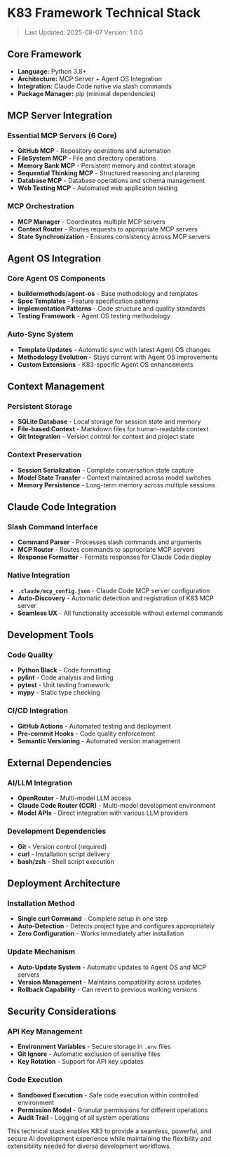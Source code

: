 # K83 Framework Technical Stack

> Last Updated: 2025-08-07
> Version: 1.0.0

## Core Framework

- **Language:** Python 3.8+
- **Architecture:** MCP Server + Agent OS Integration
- **Integration:** Claude Code native via slash commands
- **Package Manager:** pip (minimal dependencies)

## MCP Server Integration

### Essential MCP Servers (6 Core)
- **GitHub MCP** - Repository operations and automation
- **FileSystem MCP** - File and directory operations
- **Memory Bank MCP** - Persistent memory and context storage
- **Sequential Thinking MCP** - Structured reasoning and planning
- **Database MCP** - Database operations and schema management
- **Web Testing MCP** - Automated web application testing

### MCP Orchestration
- **MCP Manager** - Coordinates multiple MCP servers
- **Context Router** - Routes requests to appropriate MCP servers
- **State Synchronization** - Ensures consistency across MCP servers

## Agent OS Integration

### Core Agent OS Components
- **buildermethods/agent-os** - Base methodology and templates
- **Spec Templates** - Feature specification patterns
- **Implementation Patterns** - Code structure and quality standards
- **Testing Framework** - Agent OS testing methodology

### Auto-Sync System
- **Template Updates** - Automatic sync with latest Agent OS changes
- **Methodology Evolution** - Stays current with Agent OS improvements
- **Custom Extensions** - K83-specific Agent OS enhancements

## Context Management

### Persistent Storage
- **SQLite Database** - Local storage for session state and memory
- **File-based Context** - Markdown files for human-readable context
- **Git Integration** - Version control for context and project state

### Context Preservation
- **Session Serialization** - Complete conversation state capture
- **Model State Transfer** - Context maintained across model switches
- **Memory Persistence** - Long-term memory across multiple sessions

## Claude Code Integration

### Slash Command Interface
- **Command Parser** - Processes slash commands and arguments
- **MCP Router** - Routes commands to appropriate MCP servers
- **Response Formatter** - Formats responses for Claude Code display

### Native Integration
- **`.claude/mcp_config.json`** - Claude Code MCP server configuration
- **Auto-Discovery** - Automatic detection and registration of K83 MCP server
- **Seamless UX** - All functionality accessible without external commands

## Development Tools

### Code Quality
- **Python Black** - Code formatting
- **pylint** - Code analysis and linting
- **pytest** - Unit testing framework
- **mypy** - Static type checking

### CI/CD Integration
- **GitHub Actions** - Automated testing and deployment
- **Pre-commit Hooks** - Code quality enforcement
- **Semantic Versioning** - Automated version management

## External Dependencies

### AI/LLM Integration
- **OpenRouter** - Multi-model LLM access
- **Claude Code Router (CCR)** - Multi-model development environment
- **Model APIs** - Direct integration with various LLM providers

### Development Dependencies
- **Git** - Version control (required)
- **curl** - Installation script delivery
- **bash/zsh** - Shell script execution

## Deployment Architecture

### Installation Method
- **Single curl Command** - Complete setup in one step
- **Auto-Detection** - Detects project type and configures appropriately
- **Zero Configuration** - Works immediately after installation

### Update Mechanism
- **Auto-Update System** - Automatic updates to Agent OS and MCP servers
- **Version Management** - Maintains compatibility across updates
- **Rollback Capability** - Can revert to previous working versions

## Security Considerations

### API Key Management
- **Environment Variables** - Secure storage in `.env` files
- **Git Ignore** - Automatic exclusion of sensitive files
- **Key Rotation** - Support for API key updates

### Code Execution
- **Sandboxed Execution** - Safe code execution within controlled environment
- **Permission Model** - Granular permissions for different operations
- **Audit Trail** - Logging of all system operations

This technical stack enables K83 to provide a seamless, powerful, and secure AI development experience while maintaining the flexibility and extensibility needed for diverse development workflows.